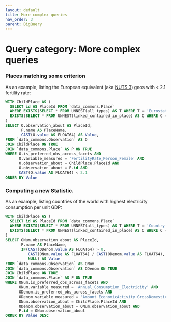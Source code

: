 ```yaml
---
layout: default
title: More complex queries
nav_order: 3
parent: BigQuery
---
```


# Query category: More complex queries

### Places matching some criterion

As an example, listing the European equivalent (aka [NUTS 3](https://en.wikipedia.org/wiki/Nomenclature_of_Territorial_Units_for_Statistics)) geos with < 2.1 fertility rate:

```sql
WITH ChildPlace AS (
  SELECT id AS PlaceId FROM `data_commons.Place`
  WHERE EXISTS(SELECT * FROM UNNEST(all_types) AS T WHERE T = 'EurostatNUTS3') AND
  EXISTS(SELECT * FROM UNNEST(linked_contained_in_place) AS C WHERE C = 'europe')
)
SELECT O.observation_about AS PlaceId,
       P.name AS PlaceName,
       CAST(O.value AS FLOAT64) AS Value,
FROM `data_commons.Observation` AS O
JOIN ChildPlace ON TRUE
JOIN `data_commons.Place` AS P ON TRUE
WHERE O.is_preferred_obs_across_facets AND
      O.variable_measured = 'FertilityRate_Person_Female' AND
      O.observation_about = ChildPlace.PlaceId AND
      O.observation_about = P.id AND
      CAST(O.value AS FLOAT64) < 2.1
ORDER BY Value
```

### Computing a new Statistic.

As an example, listing countries of the world with highest electricity consumption per unit GDP:

```sql
WITH ChildPlace AS (
  SELECT id AS PlaceId FROM `data_commons.Place`
  WHERE EXISTS(SELECT * FROM UNNEST(all_types) AS T WHERE T = 'Country') AND
  EXISTS(SELECT * FROM UNNEST(linked_contained_in_place) AS C WHERE C = 'Earth')
)
SELECT ONum.observation_about AS PlaceId,
       P.name AS PlaceName,
       IF(CAST(ODenom.value AS FLOAT64) > 0,
          CAST(ONum.value AS FLOAT64) / CAST(ODenom.value AS FLOAT64),
          NULL) AS Value
FROM `data_commons.Observation` AS ONum
JOIN `data_commons.Observation` AS ODenom ON TRUE
JOIN ChildPlace ON TRUE
JOIN `data_commons.Place` AS P ON TRUE
WHERE ONum.is_preferred_obs_across_facets AND
      ONum.variable_measured = 'Annual_Consumption_Electricity' AND
      ODenom.is_preferred_obs_across_facets AND
      ODenom.variable_measured = 'Amount_EconomicActivity_GrossDomesticProduction_Nominal' AND
      ONum.observation_about = ChildPlace.PlaceId AND
      ODenom.observation_about = ONum.observation_about AND
      P.id = ONum.observation_about
ORDER BY Value DESC
```
